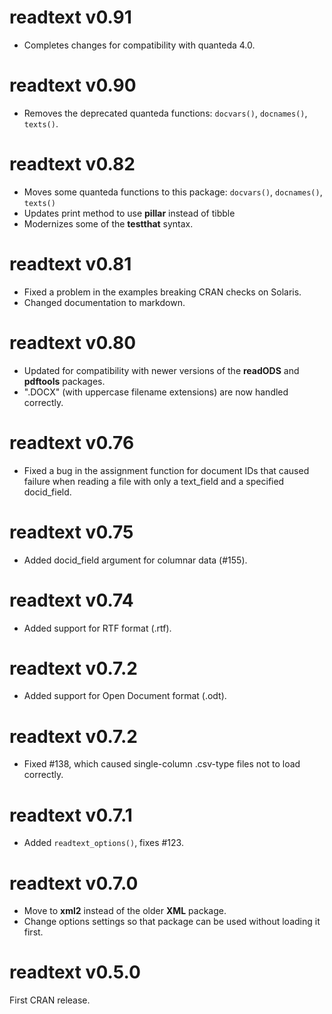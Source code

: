readtext v0.91
==============
* Completes changes for compatibility with quanteda 4.0.

readtext v0.90
==============
* Removes the deprecated quanteda functions: `docvars()`, `docnames()`, `texts()`.

readtext v0.82
==============
* Moves some quanteda functions to this package: `docvars()`, `docnames()`, `texts()`
* Updates print method to use **pillar** instead of tibble
* Modernizes some of the **testthat** syntax.

readtext v0.81
==============
* Fixed a problem in the examples breaking CRAN checks on Solaris.
* Changed documentation to markdown.

readtext v0.80
==============
* Updated for compatibility with newer versions of the **readODS** and **pdftools** packages.
* ".DOCX" (with uppercase filename extensions) are now handled correctly.

readtext v0.76
==============
* Fixed a bug in the assignment function for document IDs that caused failure when reading a file with only a text_field and a specified docid_field.

readtext v0.75
==============
* Added docid_field argument for columnar data (#155).

readtext v0.74
==============

* Added support for RTF format (.rtf).


readtext v0.7.2
==============

* Added support for Open Document format (.odt).


readtext v0.7.2
==============

* Fixed #138, which caused single-column .csv-type files not to load correctly.


readtext v0.7.1
==============

*  Added `readtext_options()`, fixes #123.


readtext v0.7.0
==============

*  Move to **xml2** instead of the older **XML** package.  
*  Change options settings so that package can be used without loading it first.


readtext v0.5.0
==============

First CRAN release.
